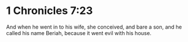 # 1 Chronicles 7:23

And when he went in to his wife, she conceived, and bare a son, and he called his name Beriah, because it went evil with his house.